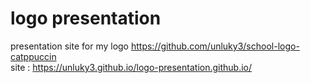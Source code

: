 # logo presentation
 
presentation site for my logo
https://github.com/unluky3/school-logo-catppuccin
<br/>
site : https://unluky3.github.io/logo-presentation.github.io/
